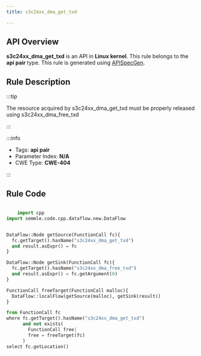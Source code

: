 ```yaml
---
title: s3c24xx_dma_get_txd

---
```



## API Overview
**s3c24xx_dma_get_txd** is an API in **Linux kernel**. This rule belongs to the **api pair** type. This rule is generated using [APISpecGen](../../tools/APISpecGen).
## Rule Description

:::tip

The resource acquired by s3c24xx_dma_get_txd must be properly released using s3c24xx_dma_free_txd

:::

:::info

- Tags: **api pair**
- Parameter Index: **N/A**
- CWE Type: **CWE-404**

:::

## Rule Code
```python

    import cpp
import semmle.code.cpp.dataflow.new.DataFlow


DataFlow::Node getSource(FunctionCall fc){
  fc.getTarget().hasName("s3c24xx_dma_get_txd")
  and result.asExpr() = fc
}

DataFlow::Node getSink(FunctionCall fc){
  fc.getTarget().hasName("s3c24xx_dma_free_txd")
  and result.asExpr() = fc.getArgument(0)
}

FunctionCall freeTarget(FunctionCall malloc){
  DataFlow::localFlow(getSource(malloc), getSink(result))
}

from FunctionCall fc
where fc.getTarget().hasName("s3c24xx_dma_get_txd")
      and not exists(
        FunctionCall free| 
        free = freeTarget(fc)
      )
select fc.getLocation()

    
```